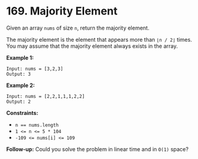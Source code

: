# 169. Majority Element

Given an array `nums` of size `n`, return the majority element.

The majority element is the element that appears more than `⌊n / 2⌋` times. You may assume that the majority element always exists in the array.


**Example 1:**
```
Input: nums = [3,2,3]
Output: 3
```

**Example 2:**
```
Input: nums = [2,2,1,1,1,2,2]
Output: 2
```

 
**Constraints:**
- `n == nums.length`
- `1 <= n <= 5 * 104`
- `-109 <= nums[i] <= 109`

 
**Follow-up:** Could you solve the problem in linear time and in `O(1)` space?